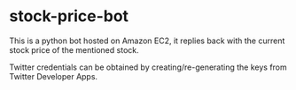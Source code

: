 # stock-price-bot
This is a python bot hosted on Amazon EC2, it replies back with the current stock price of the mentioned stock.


Twitter credentials can be obtained by creating/re-generating the keys from Twitter Developer Apps.
